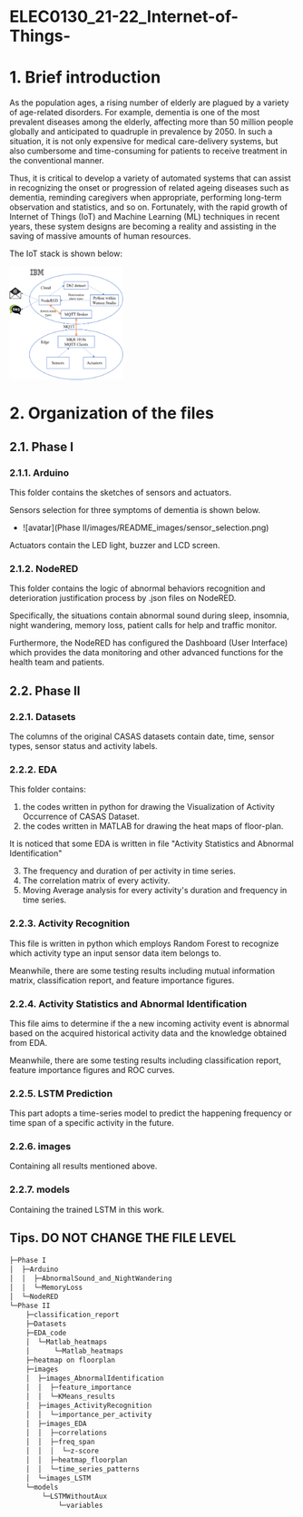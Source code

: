 # ELEC0130_21-22_Internet-of-Things-

# 1. Brief introduction

As the population ages, a rising number of elderly are plagued by a variety of age-related disorders. For example, dementia is one of the most prevalent diseases among the elderly, affecting more than 50 million people globally and anticipated to quadruple in prevalence by 2050. In such a situation, it is not only expensive for medical care-delivery systems, but also cumbersome and time-consuming for patients to receive treatment in the conventional manner. 

Thus, it is critical to develop a variety of automated systems that can assist in recognizing the onset or progression of related ageing diseases such as dementia, reminding caregivers when appropriate, performing long-term observation and statistics, and so on. Fortunately, with the rapid growth of Internet of Things (IoT) and Machine Learning (ML) techniques in recent years, these system designs are becoming a reality and assisting in the saving of massive amounts of human resources.

The IoT stack is shown below:



<img src="https://github.com/wxy12151/ELEC0130_21-22_Internet-of-Things-/blob/main/Phase%20II/images/README_images/IoT_stack.png" width="200" height="200" alt="IoT Stack"/><br/>





# 2. Organization of the files

## 2.1. Phase I

### 2.1.1. Arduino

This folder contains the sketches of sensors and actuators.

Sensors selection for three symptoms of dementia is shown below. 

- ![avatar](Phase II/images/README_images/sensor_selection.png)

Actuators contain the LED light, buzzer and LCD screen.

### 2.1.2. NodeRED

This folder contains the logic of abnormal behaviors recognition and deterioration justification process by .json files on NodeRED.

Specifically, the situations contain abnormal sound during sleep, insomnia, night wandering, memory loss, patient calls for help and traffic monitor.

Furthermore, the NodeRED has configured the Dashboard (User Interface) which provides the data monitoring and other advanced functions for the health team and patients.

## 2.2. Phase II

### 2.2.1. Datasets

The columns of the original CASAS datasets contain date, time, sensor types, sensor status and activity labels.

### 2.2.2. EDA

This folder contains:

1.  the codes written in python for drawing the Visualization of Activity Occurrence of CASAS Dataset. 
2. the codes written in MATLAB for drawing the heat maps of floor-plan.

It is noticed that some EDA is written in file "Activity Statistics and Abnormal Identification"

3. The frequency and duration of per activity in time series.
4. The correlation matrix of every activity.
5. Moving Average analysis for every activity's duration and frequency in time series.

### 2.2.3. Activity Recognition

This file is written in python which employs Random Forest to recognize which activity type an input sensor data item belongs to.

Meanwhile, there are some testing results including mutual information matrix, classification report, and feature importance figures.

### 2.2.4. Activity Statistics and Abnormal Identification

This file aims to determine if the a new incoming activity event is abnormal based on the acquired historical activity data and the knowledge obtained from EDA.

Meanwhile, there are some testing results including classification report, feature importance figures and ROC curves.

### 2.2.5. LSTM Prediction

This part adopts a time-series model to predict the happening frequency or time span of a specific activity in the future.

### 2.2.6. images

Containing all results mentioned above.

### 2.2.7. models

Containing the trained LSTM in this work.

## Tips. DO NOT CHANGE THE FILE LEVEL

```
├─Phase I
│  ├─Arduino
│  │  ├─AbnormalSound_and_NightWandering
│  │  └─MemoryLoss
│  └─NodeRED
└─Phase II
    ├─classification_report
    ├─Datasets
    ├─EDA_code
    │  └─Matlab_heatmaps
    │      └─Matlab_heatmaps
    ├─heatmap on floorplan
    ├─images
    │  ├─images_AbnormalIdentification
    │  │  ├─feature_importance
    │  │  └─KMeans_results
    │  ├─images_ActivityRecognition
    │  │  └─importance_per_activity
    │  ├─images_EDA
    │  │  ├─correlations
    │  │  ├─freq_span
    │  │  │  └─z-score
    │  │  ├─heatmap_floorplan
    │  │  └─time_series_patterns
    │  └─images_LSTM
    └─models
        └─LSTMWithoutAux
            └─variables
```

























